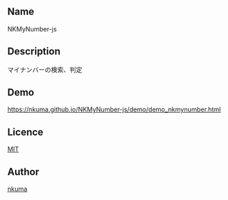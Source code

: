## Name
NKMyNumber-js

## Description
マイナンバーの検索、判定

## Demo
https://nkuma.github.io/NKMyNumber-js/demo/demo_nkmynumber.html

## Licence
[MIT](http://en.wikipedia.org/wiki/MIT_License)

## Author
[nkuma](https://github.com/nkuma)
